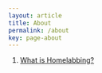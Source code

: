 ```yaml
---
layout: article
title: About
permalink: /about
key: page-about
---
```


1. [What is Homelabbing?](/meetings/past_meetings/2024-11-04-meeting)